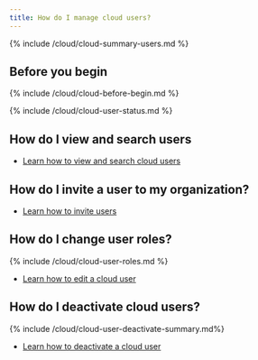 ```yaml
---
title: How do I manage cloud users?
---
```


{% include /cloud/cloud-summary-users.md %}

## Before you begin

{% include /cloud/cloud-before-begin.md %}

<!--this next include has its own heading-->
{% include /cloud/cloud-user-status.md %}

## How do I view and search users

* [Learn how to view and search cloud users](/cloud/cloud-configuration/cloud-users-view-search)

## How do I invite a user to my organization?

* [Learn how to invite users](/cloud/cloud-configuration/cloud-user-invite)

## How do I change user roles?

{% include /cloud/cloud-user-roles.md %}

* [Learn how to edit a cloud user](/cloud/cloud-configuration/cloud-user-edit)

## How do I deactivate cloud users?

{% include /cloud/cloud-user-deactivate-summary.md%}

* [Learn how to deactivate a cloud user](/cloud/cloud-configuration/cloud-user-deactivate)
